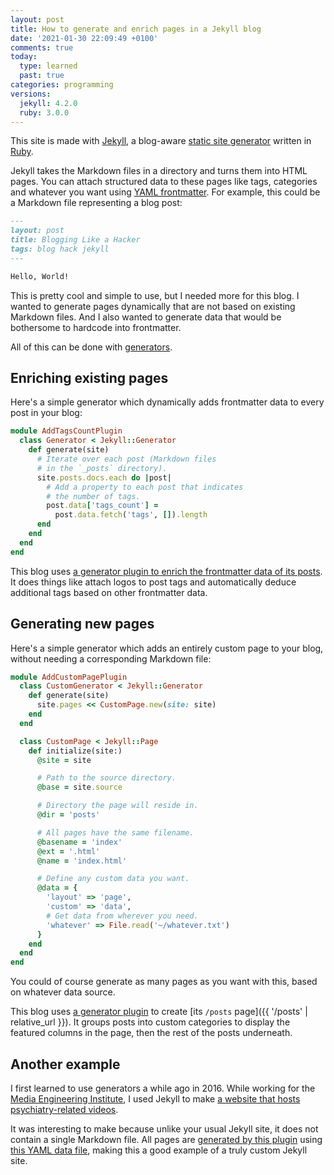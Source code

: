 ```yaml
---
layout: post
title: How to generate and enrich pages in a Jekyll blog
date: '2021-01-30 22:09:49 +0100'
comments: true
today:
  type: learned
  past: true
categories: programming
versions:
  jekyll: 4.2.0
  ruby: 3.0.0
---
```


This site is made with [Jekyll][jekyll], a blog-aware [static site
generator][static-site-generators] written in [Ruby][ruby].

Jekyll takes the Markdown files in a directory and turns them into HTML pages.
You can attach structured data to these pages like tags, categories and whatever
you want using [YAML frontmatter][jekyll-frontmatter]. For example, this could
be a Markdown file representing a blog post:

```md
---
layout: post
title: Blogging Like a Hacker
tags: blog hack jekyll
---

Hello, World!
```

This is pretty cool and simple to use, but I needed more for this blog. I wanted
to generate pages dynamically that are not based on existing Markdown files. And
I also wanted to generate data that would be bothersome to hardcode into
frontmatter.

All of this can be done with [generators][jekyll-generators].

<!-- more -->

## Enriching existing pages

Here's a simple generator which dynamically adds frontmatter data to every post
in your blog:

```ruby
module AddTagsCountPlugin
  class Generator < Jekyll::Generator
    def generate(site)
      # Iterate over each post (Markdown files
      # in the `_posts` directory).
      site.posts.docs.each do |post|
        # Add a property to each post that indicates
        # the number of tags.
        post.data['tags_count'] =
          post.data.fetch('tags', []).length
      end
    end
  end
end
```

This blog uses [a generator plugin to enrich the frontmatter data of its
posts](https://github.com/AlphaHydrae/blog/blob/8696e4dfe8d1a22cd4c6d4a97c55cd625d958409/_plugins/enrich_site.rb).
It does things like attach logos to post tags and automatically deduce
additional tags based on other frontmatter data.

## Generating new pages

Here's a simple generator which adds an entirely custom page to your blog,
without needing a corresponding Markdown file:

```ruby
module AddCustomPagePlugin
  class CustomGenerator < Jekyll::Generator
    def generate(site)
      site.pages << CustomPage.new(site: site)
    end
  end

  class CustomPage < Jekyll::Page
    def initialize(site:)
      @site = site

      # Path to the source directory.
      @base = site.source

      # Directory the page will reside in.
      @dir = 'posts'

      # All pages have the same filename.
      @basename = 'index'
      @ext = '.html'
      @name = 'index.html'

      # Define any custom data you want.
      @data = {
        'layout' => 'page',
        'custom' => 'data',
        # Get data from wherever you need.
        'whatever' => File.read('~/whatever.txt')
      }
    end
  end
end
```

You could of course generate as many pages as you want with this, based on
whatever data source.

This blog uses [a generator
plugin](https://github.com/AlphaHydrae/blog/blob/8696e4dfe8d1a22cd4c6d4a97c55cd625d958409/_plugins/posts_page_plugin.rb)
to create [its `/posts` page]({{ '/posts' | relative_url }}). It groups posts
into custom categories to display the featured columns in the page, then the
rest of the posts underneath.

## Another example

I first learned to use generators a while ago in 2016. While working for the
[Media Engineering Institute][mei], I used Jekyll to make [a website that hosts
psychiatry-related videos][hhpp].

It was interesting to make because unlike your usual Jekyll site, it does not
contain a single Markdown file. All pages are [generated by this
plugin][hhpp-plugin] using [this YAML data file][hhpp-data], making this a good
example of a truly custom Jekyll site.

[hhpp]: http://psyphonie.ch
[hhpp-data]: https://github.com/MediaComem/hhpp/blob/6d79ba9e39360527bae423a0fdb458261d049313/_data/hhpp.yml
[hhpp-plugin]: https://github.com/MediaComem/hhpp/blob/6d79ba9e39360527bae423a0fdb458261d049313/_plugins/hhpp_plugin.rb
[jekyll]: https://jekyllrb.com
[jekyll-frontmatter]: https://jekyllrb.com/docs/front-matter/
[jekyll-generators]: https://jekyllrb.com/docs/plugins/generators/
[mei]: https://mei.heig-vd.ch
[ruby]: https://www.ruby-lang.org
[static-site-generators]: https://jamstack.org/generators/
